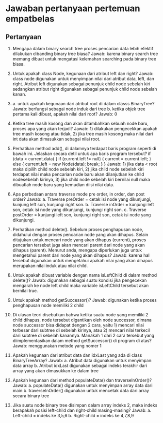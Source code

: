 # Jawaban pertanyaan pertemuan empatbelas

## Pertanyaan
1. Mengapa dalam binary search tree proses pencarian data lebih efektif dilakukan dibanding binary tree biasa?
Jawab: karena binary search tree memang dibuat untuk mengatasi kelemahan searching pada binary tree biasa.

2. Untuk apakah class Node, kegunaan dari atribut left dan right?
Jawab: class node digunakan untuk menyimpan nilai dari atribut data, left, dan right. Atribut left digunakan sebagai penunjuk child node sebelah kiri sedangkan atribut right digunakan sebagai penunjuk child node sebelah kanan.

3. a. untuk apakah kegunaan dari atribut root di dalam classs BinaryTree?
Jawab: berfungsi sebagai node induk dari tree
b. ketika objek tree pertama kali dibuat, apakah nilai dari root?
Jawab: 0

4. Ketika tree masih kosong dan akan ditambahkan sebuah node baru, proses apa yang akan terjadi?
Jawab: 1) dilakukan pengecekkan apakah tree masih kosong atau tidak, 2) jika tree masih kosong maka nilai dari int data akan dimasukkan sebagai nilai root.

5. Perhatikan method add(), di dalamnya terdapat baris program seperti di bawah ini.
Jelaskan secara detil untuk apa baris program tersebut?
if (data < current.data) {
	if (current.left != null) {
    	current = current.left;
    } else {
    	current.left = new Node(data);
        break;
            }
    } 
Jawab: 1) jika data < root maka dipilih child node sebelah kiri, 2) jika child node sebelah kiri terdapat nilai maka pencarian node baru akan dilanjutkan ke child nodesebelah kirinya, 3) jika child node sebelah kiri bernilai null maka dibuatlah node baru yang kemudian diisi nilai data.

6. Apa perbedaan antara traverse mode pre order, in order, dan post order?
Jawab:
a. Traverse preOrder = cetak isi node yang dikunjungi, kunjung left son, kunjungi right son.
b. Traverse inOrder = kunjungi left son, cetak isi node yang dikunjungi, kunjungi right son.
c. Traverse postOrder = kunjungi left son, kunjungi right son, cetak isi node yang dikunjungi.

7. Perhatikan method delete(). Sebelum proses penghapusan node, didahului dengan proses pencarian node yang akan dihapus. Selain ditujukan untuk mencari node yang akan dihapus (current), proses pencarian tersebut juga akan mencari parent dari node yang akan dihapus (parent). Menurut anda, mengapa diperlukan juga untuk
mengetahui parent dari node yang akan dihapus?
Jawab: karena hal tersebut digunakan untuk mengetahui apakah nilai yang akan dihapus merupakan nilai induk atau nilai child.

8. Untuk apakah dibuat variable dengan nama isLeftChild di dalam method delete()?
Jawab: digunakan sebagai suatu kondisi jika pengecekan mengarah ke node left child maka variable isLeftChild tersebut akan bernilai true.

9. Untuk apakah method getSuccessor()?
Jawab: digunakan ketika proses penghapusan node memiliki 2 child

10. Di ulasan teori disebutkan bahwa ketika suatu node yang memiliki 2 child dihapus, node tersebut digantikan oleh node successor, dimana node successor bisa didapat dengan 2 cara, yaitu 1) mencari nilai terbesar dari subtree di sebelah kirinya, atau 2)
mencari nilai terkecil dari subtree di sebelah kanannya. Manakah 1 dari 2 cara tersebut yang diimplementasikan dalam method getSuccessor() di program di atas?
Jawab: menggunakan metode yang nomer 1

11. Apakah kegunaan dari atribut data dan idxLast yang ada di class BinaryTreeArray?
Jawab:
a. Atribut data digunakan untuk menyimpan data array
b. Atribut idxLast digunakan sebagai indeks terakhir dari array yang akan dimasukkan ke dalam tree

12. Apakah kegunaan dari method populateData() dan traverseInOrder()?
Jawab:
a. populateData() digunakan untuk menyimpan array data dari main
b. traverseInOrder() digunakan untuk mencetak data dari array secara binary tree

13. Jika suatu node binary tree disimpan dalam array indeks 2, maka indeks berapakah posisi left-child dan right-child masing-masing?
Jawab:
a. Left-child = indeks ke 3,5,6
b. Right-child = indeks ke 4,7,8,9